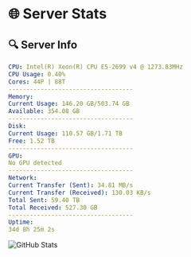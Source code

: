 # 🌐 Server Stats
## 🔍 Server Info
```yaml
CPU: Intel(R) Xeon(R) CPU E5-2699 v4 @ 1273.83MHz
CPU Usage: 0.40%
Cores: 44P | 88T
-----------------------------------
Memory:
Current Usage: 146.20 GB/503.74 GB
Available: 354.08 GB
-----------------------------------
Disk:
Current Usage: 110.57 GB/1.71 TB
Free: 1.52 TB
-----------------------------------
GPU:
No GPU detected
-----------------------------------
Network:
Current Transfer (Sent): 34.81 MB/s
Current Transfer (Received): 130.03 KB/s
Total Sent: 59.40 TB
Total Received: 527.30 GB
-----------------------------------
Uptime:
34d 8h 25m 2s
```
![GitHub Stats](https://img.shields.io/badge/Updated-2025-04-11_05:47:51-blue)